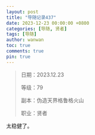 ```yaml
---
layout: post
title: "导随记录437"
date: 2023-12-23 00:00:00 +0800
categories: [导随, 贤者]
tags: [导随]
author: wanwan
toc: true
comments: true
pin: true
---
```

> 日期：2023.12.23
>
> 等级：79
>
> 副本：伪造天界格鲁格火山
>
> 职业：贤者

太稳健了。